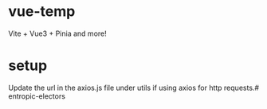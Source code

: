# vue-temp
Vite + Vue3 + Pinia and more!


# setup
Update the url in the axios.js file under utils if using axios for http requests.# entropic-electors
